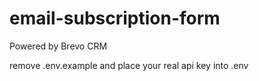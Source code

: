 # email-subscription-form

Powered by Brevo CRM

remove .env.example and place your real api key into .env
